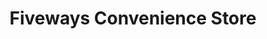 ---
title: "Fiveways Convenience Store"
url: /brighton/fiveways-convenience-store/
shop: Lebensmittel
---